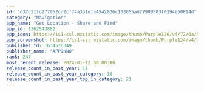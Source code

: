 ```yaml
---
id: "d37c21fd277962cd2cf74a331efe4542026c103055ad77909583f0394e50894d"
category: "Navigation"
app_name: "Get Location - Share and Find"
app_id: 1362543882
app_icon: https://is1-ssl.mzstatic.com/image/thumb/Purple126/v4/72/0a/53/720a537d-d177-0e1d-b554-b79eea1f5098/AppIcon-0-0-1x_U007emarketing-0-10-0-85-220.png/1024x1024bb.png
app_screenshot: https://is1-ssl.mzstatic.com/image/thumb/Purple124/v4/12/74/7f/12747ff1-0c2f-7093-f742-4dfb6b42ea33/8aa0b396-3772-4f1a-8b15-dfcb07edf343_001_rev2_iphone_6_U002c5_getloc2_en.jpg/1242x2688bb.png
publisher_id: 1634576349
publisher_name: "APPINNO"
rank: 247
most_recent_release: 2024-01-12 00:00:00
release_count_in_past_year: 11
release_count_in_past_year_category: 10
release_count_in_past_year_top_in_category: 21
---
```

